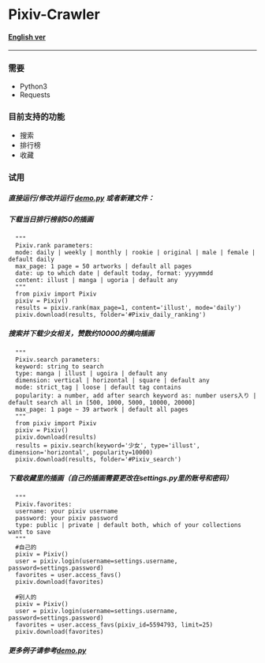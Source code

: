 # Pixiv-Crawler
#### [English ver](https://github.com/Redcxx/Pixiv-Crawler/blob/master/README.en.md)
---
### 需要
- Python3
- Requests

### 目前支持的功能
- 搜索
- 排行榜
- 收藏

### 试用
##### 直接运行/修改并运行 [demo.py](https://github.com/Redcxx/Pixiv-Crawler/blob/master/demo.py) 或者新建文件：
##### 下载当日排行榜前50的插画
````
  """
  Pixiv.rank parameters:
  mode: daily | weekly | monthly | rookie | original | male | female | default daily
  max_page: 1 page = 50 artworks | default all pages
  date: up to which date | default today, format: yyyymmdd
  content: illust | manga | ugoria | default any
  """
  from pixiv import Pixiv
  pixiv = Pixiv()
  results = pixiv.rank(max_page=1, content='illust', mode='daily')
  pixiv.download(results, folder='#Pixiv_daily_ranking')
````
##### 搜索并下载少女相关，赞数约10000的横向插画
````
  """
  Pixiv.search parameters:
  keyword: string to search
  type: manga | illust | ugoira | default any
  dimension: vertical | horizontal | square | default any
  mode: strict_tag | loose | default tag contains
  popularity: a number, add after search keyword as: number users入り | default search all in [500, 1000, 5000, 10000, 20000]
  max_page: 1 page ~ 39 artwork | default all pages
  """
  from pixiv import Pixiv
  pixiv = Pixiv()
  pixiv.download(results)
  results = pixiv.search(keyword='少女', type='illust', dimension='horizontal', popularity=10000)
  pixiv.download(results, folder='#Pixiv_search')
````
##### 下载收藏里的插画（自己的插画需要更改在settings.py里的账号和密码）
````
  """
  Pixiv.favorites:
  username: your pixiv username
  password: your pixiv password
  type: public | private | default both, which of your collections want to save
  """
  #自己的
  pixiv = Pixiv()
  user = pixiv.login(username=settings.username, password=settings.password)
  favorites = user.access_favs()
  pixiv.download(favorites)

  #别人的
  pixiv = Pixiv()
  user = pixiv.login(username=settings.username, password=settings.password)
  favorites = user.access_favs(pixiv_id=5594793, limit=25)
  pixiv.download(favorites)
````
##### 更多例子请参考[demo.py](https://github.com/Redcxx/Pixiv-Crawler/blob/master/demo.py)
